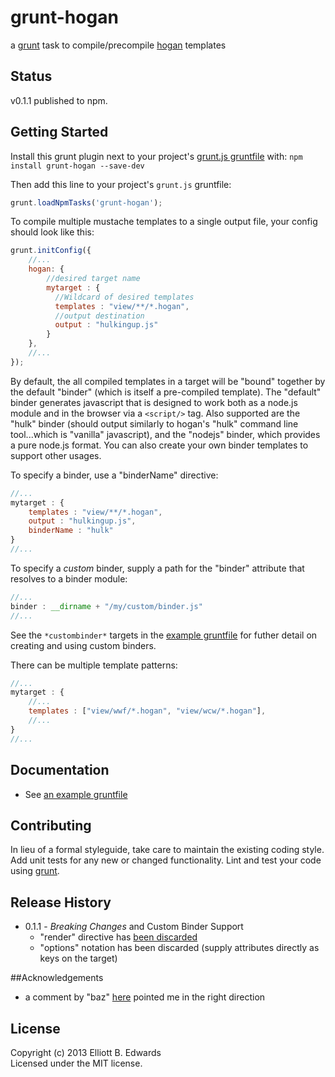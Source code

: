 # grunt-hogan

a [grunt](http://gruntjs.com) task to compile/precompile [hogan](http://hoganjs.com) templates

## Status

v0.1.1 published to npm. 

## Getting Started
Install this grunt plugin next to your project's [grunt.js gruntfile][getting_started] with: `npm install grunt-hogan --save-dev`

Then add this line to your project's `grunt.js` gruntfile:

```javascript
grunt.loadNpmTasks('grunt-hogan');
```

To compile multiple mustache templates to a single output file, 
your config should look like this:

```javascript
grunt.initConfig({
    //...
    hogan: {
        //desired target name
        mytarget : {
          //Wildcard of desired templates
          templates : "view/**/*.hogan",
          //output destination
          output : "hulkingup.js"
        }
    },
    //...
});
```

By default, the all compiled templates in a target will be "bound" together by the default "binder" (which
is itself a pre-compiled template). The "default" binder generates javascript
that is designed to work both as a node.js module and in the browser via a 
`<script/>` tag. Also supported are the "hulk" binder (should output similarly to
hogan's "hulk" command line tool...which is "vanilla" javascript), and the "nodejs"
binder, which provides a pure node.js format. You can also create your own binder templates to support other usages.

To specify a binder, use a "binderName" directive:

```javascript
//...
mytarget : {
    templates : "view/**/*.hogan",
    output : "hulkingup.js",
    binderName : "hulk"
}
//...
```

To specify a *custom* binder, supply a path for the "binder" attribute that resolves to a binder module:

```javascript
//...
binder : __dirname + "/my/custom/binder.js"
//...
```
See the `*custombinder*` targets in the 
[example gruntfile](https://github.com/automatonic/grunt-hogan/blob/master/example/grunt.js) 
for futher
detail on creating and using custom binders.

There can be multiple template patterns:

```javascript
//...
mytarget : {
    //...
    templates : ["view/wwf/*.hogan", "view/wcw/*.hogan"],
    //...
}
//...
```

[grunt]: http://gruntjs.com/
[getting_started]: https://github.com/gruntjs/grunt/blob/master/docs/getting_started.md

## Documentation
 * See [an example gruntfile](https://github.com/automatonic/grunt-hogan/blob/master/example/grunt.js)
## Contributing
In lieu of a formal styleguide, take care to maintain the existing coding style. Add unit tests for any new or changed functionality. Lint and test your code using [grunt][grunt].

## Release History
 * 0.1.1 - *Breaking Changes* and Custom Binder Support
   * "render" directive has [been discarded](https://github.com/automatonic/grunt-hogan/issues/8)
   * "options" notation has been discarded (supply attributes directly as keys on the target)

##Acknowledgements
 * a comment by "baz" [here](http://soenkerohde.com/2012/02/node-js-server-side-compile-hogan-js-templates/) pointed me in the right direction

## License
Copyright (c) 2013 Elliott B. Edwards  
Licensed under the MIT license.
